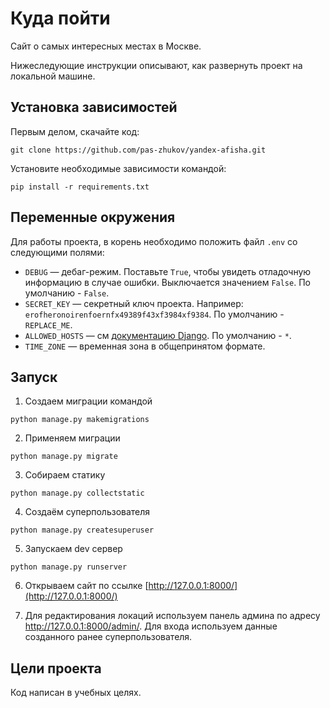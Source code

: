 # Куда пойти

Сайт о самых интересных местах в Москве.

Нижеследующие инструкции описывают, как развернуть проект на локальной машине.

## Установка зависимостей
Первым делом, скачайте код:
``` 
git clone https://github.com/pas-zhukov/yandex-afisha.git
```
Установите необходимые зависимости командой:
```
pip install -r requirements.txt
```

## Переменные окружения

Для работы проекта, в корень необходимо положить файл `.env` со следующими полями:

- `DEBUG` — дебаг-режим. Поставьте `True`, чтобы увидеть отладочную информацию в случае ошибки. Выключается значением `False`. По умолчанию - `False`.
- `SECRET_KEY` — секретный ключ проекта. Например: `erofheronoirenfoernfx49389f43xf3984xf9384`. По умолчанию - `REPLACE_ME`.
- `ALLOWED_HOSTS` — см [документацию Django](https://docs.djangoproject.com/en/3.1/ref/settings/#allowed-hosts). По умолчанию - `*`.
- `TIME_ZONE` — временная зона в общепринятом формате.


## Запуск

1. Создаем миграции командой
```shell
python manage.py makemigrations
```

2. Применяем миграции
```shell
python manage.py migrate
```

3. Собираем статику
```shell
python manage.py collectstatic
```

4. Создаём суперпользователя

```shell
python manage.py createsuperuser
```

5. Запускаем dev сервер
```shell
python manage.py runserver
```

6. Открываем сайт по ссылке [http://127.0.0.1:8000/](http://127.0.0.1:8000/)

7. Для редактирования локаций используем панель админа по адресу http://127.0.0.1:8000/admin/. Для входа используем данные созданного ранее суперпользователя. 



## Цели проекта

Код написан в учебных целях.